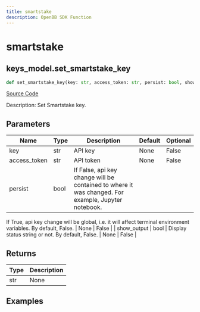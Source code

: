 ```yaml
---
title: smartstake
description: OpenBB SDK Function
---
```


# smartstake

## keys_model.set_smartstake_key

```python title='openbb_terminal/keys_model.py'
def set_smartstake_key(key: str, access_token: str, persist: bool, show_output: bool) -> None:
```
[Source Code](https://github.com/OpenBB-finance/OpenBBTerminal/tree/main/openbb_terminal/keys_model.py#L1845)

Description: Set Smartstake key.

## Parameters

| Name | Type | Description | Default | Optional |
| ---- | ---- | ----------- | ------- | -------- |
| key | str | API key | None | False |
| access_token | str | API token | None | False |
| persist | bool | If False, api key change will be contained to where it was changed. For example, Jupyter notebook.
If True, api key change will be global, i.e. it will affect terminal environment variables.
By default, False. | None | False |
| show_output | bool | Display status string or not. By default, False. | None | False |

## Returns

| Type | Description |
| ---- | ----------- |
| str | None |

## Examples

